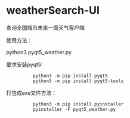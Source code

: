 # weatherSearch-UI
查询全国城市未来一周天气客户端

使用方法：

python3 pyqt5_weather.py


要求安装pyqt5: 
              
              python3 -m pip install pyqt5
              python3 -m pip install pyqt5-tools


打包成exe文件方法：

              python3 -m pip install pyinstaller
              pyinstaller -F pyqt5_weather.py
